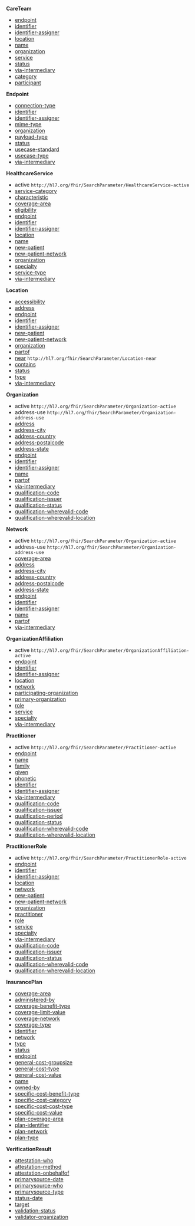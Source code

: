 
**CareTeam**

- [endpoint](SearchParameter-careteam-endpoint.html)
- [identifier](SearchParameter-careteam-identifier.html)
- [identifier-assigner](SearchParameter-careteam-identifier-assigner.html)
- [location](SearchParameter-careteam-location.html)
- [name](SearchParameter-careteam-name.html)
- [organization](SearchParameter-careteam-organization.html)
- [service](SearchParameter-careteam-service.html)
- [status](SearchParameter-careteam-status.html)
- [via-intermediary](SearchParameter-careteam-via-intermediary.html)
- [category](SearchParameter-careteam-category.html)
- [participant](SearchParameter-careteam-participant.html)

**Endpoint**

- [connection-type](SearchParameter-endpoint-connection-type.html)
- [identifier](SearchParameter-endpoint-identifier.html)
- [identifier-assigner](SearchParameter-endpoint-identifier-assigner.html)
- [mime-type](SearchParameter-endpoint-mime-type.html)
- [organization](SearchParameter-endpoint-organization.html)
- [payload-type](SearchParameter-endpoint-payload-type.html)
- [status](SearchParameter-endpoint-status.html)
- [usecase-standard](SearchParameter-endpoint-usecase-standard.html)
- [usecase-type](SearchParameter-endpoint-usecase-type.html)
- [via-intermediary](SearchParameter-endpoint-via-intermediary.html)

**HealthcareService**

- active `http://hl7.org/fhir/SearchParameter/HealthcareService-active`
- [service-category](SearchParameter-healthcareservice-service-category.html)
- [characteristic](SearchParameter-healthcareservice-characteristic.html)
- [coverage-area](SearchParameter-healthcareservice-coverage-area.html)
- [eligibility](SearchParameter-healthcareservice-eligibility.html)
- [endpoint](SearchParameter-healthcareservice-endpoint.html)
- [identifier](SearchParameter-healthcareservice-identifier.html)
- [identifier-assigner](SearchParameter-healthcareservice-identifier-assigner.html)
- [location](SearchParameter-healthcareservice-location.html)
- [name](SearchParameter-healthcareservice-name.html)
- [new-patient](SearchParameter-healthcareservice-new-patient.html)
- [new-patient-network](SearchParameter-healthcareservice-new-patient-network.html)
- [organization](SearchParameter-healthcareservice-organization.html)
- [specialty](SearchParameter-healthcareservice-specialty.html)
- [service-type](SearchParameter-healthcareservice-service-type.html)
- [via-intermediary](SearchParameter-healthcareservice-via-intermediary.html)

**Location**

- [accessibility](SearchParameter-location-accessibility.html)
- [address](SearchParameter-location-address.html)
- [endpoint](SearchParameter-location-endpoint.html)
- [identifier](SearchParameter-location-identifier.html)
- [identifier-assigner](SearchParameter-location-identifier-assigner.html)
- [new-patient](SearchParameter-location-new-patient.html)
- [new-patient-network](SearchParameter-location-new-patient-network.html)
- [organization](SearchParameter-location-organization.html)
- [partof](SearchParameter-location-partof.html)
- [near](http://hl7.org/fhir/location.html#positional) `http://hl7.org/fhir/SearchParameter/Location-near`
- [contains](SearchParameter-location-contains.html)
- [status](SearchParameter-location-status.html)
- [type](SearchParameter-location-type.html)
- [via-intermediary](SearchParameter-location-via-intermediary.html)

**Organization**

- active `http://hl7.org/fhir/SearchParameter/Organization-active`
- address-use `http://hl7.org/fhir/SearchParameter/Organization-address-use`
- [address](SearchParameter-organization-address.html)
- [address-city](SearchParameter-organization-address-city.html)
- [address-country](SearchParameter-organization-address-country.html)
- [address-postalcode](SearchParameter-organization-address-postalcode.html)
- [address-state](SearchParameter-organization-address-state.html)
- [endpoint](SearchParameter-organization-endpoint.html)
- [identifier](SearchParameter-organization-identifier.html)
- [identifier-assigner](SearchParameter-organization-identifier-assigner.html)
- [name](SearchParameter-organization-name.html)
- [partof](SearchParameter-organization-partof.html)
- [via-intermediary](SearchParameter-organization-via-intermediary.html)
- [qualification-code](SearchParameter-organization-qualification-code.html)
- [qualification-issuer](SearchParameter-organization-qualification-issuer.html)
- [qualification-status](SearchParameter-organization-qualification-status.html)
- [qualification-wherevalid-code](SearchParameter-organization-qualification-wherevalid-code.html)
- [qualification-wherevalid-location](SearchParameter-organization-qualification-wherevalid-location.html)

**Network**

- active `http://hl7.org/fhir/SearchParameter/Organization-active`
- address-use `http://hl7.org/fhir/SearchParameter/Organization-address-use`
- [coverage-area](SearchParameter-organization-coverage-area.html)
- [address](SearchParameter-organization-address.html)
- [address-city](SearchParameter-organization-address-city.html)
- [address-country](SearchParameter-organization-address-country.html)
- [address-postalcode](SearchParameter-organization-address-postalcode.html)
- [address-state](SearchParameter-organization-address-state.html)
- [endpoint](SearchParameter-organization-endpoint.html)
- [identifier](SearchParameter-organization-identifier.html)
- [identifier-assigner](SearchParameter-organization-identifier-assigner.html)
- [name](SearchParameter-organization-name.html)
- [partof](SearchParameter-organization-partof.html)
- [via-intermediary](SearchParameter-organization-via-intermediary.html)

**OrganizationAffiliation**

- active `http://hl7.org/fhir/SearchParameter/OrganizationAffiliation-active`
- [endpoint](SearchParameter-organizationaffiliation-endpoint.html)
- [identifier](SearchParameter-organizationaffiliation-identifier.html)
- [identifier-assigner](SearchParameter-organizationaffiliation-identifier-assigner.html)
- [location](SearchParameter-organizationaffiliation-location.html)
- [network](SearchParameter-organizationaffiliation-network.html)
- [participating-organization](SearchParameter-organizationaffiliation-participating-organization.html)
- [primary-organization](SearchParameter-organizationaffiliation-primary-organization.html)
- [role](SearchParameter-organizationaffiliation-role.html)
- [service](SearchParameter-organizationaffiliation-service.html)
- [specialty](SearchParameter-organizationaffiliation-specialty.html)
- [via-intermediary](SearchParameter-organizationaffiliation-via-intermediary.html)

**Practitioner**

- active `http://hl7.org/fhir/SearchParameter/Practitioner-active`
- [endpoint](SearchParameter-practitioner-endpoint.html)
- [name](SearchParameter-practitioner-name.html)
- [family](SearchParameter-practitioner-family-name.html)
- [given](SearchParameter-practitioner-given-name.html)
- [phonetic](SearchParameter-practitioner-phonetic.html)
- [identifier](SearchParameter-practitioner-identifier.html)
- [identifier-assigner](SearchParameter-practitioner-identifier-assigner.html)
- [via-intermediary](SearchParameter-practitioner-via-intermediary.html)
- [qualification-code](SearchParameter-practitioner-qualification-code.html)
- [qualification-issuer](SearchParameter-practitioner-qualification-issuer.html)
- [qualification-period](SearchParameter-practitioner-qualification-period.html)
- [qualification-status](SearchParameter-practitioner-qualification-status.html)
- [qualification-wherevalid-code](SearchParameter-practitioner-qualification-wherevalid-code.html)
- [qualification-wherevalid-location](SearchParameter-practitioner-qualification-wherevalid-location.html)

**PractitionerRole**

- active `http://hl7.org/fhir/SearchParameter/PractitionerRole-active`
- [endpoint](SearchParameter-practitionerrole-endpoint.html)
- [identifier](SearchParameter-practitionerrole-identifier.html)
- [identifier-assigner](SearchParameter-practitionerrole-identifier-assigner.html)
- [location](SearchParameter-practitionerrole-location.html)
- [network](SearchParameter-practitionerrole-network.html)
- [new-patient](SearchParameter-practitionerrole-new-patient.html)
- [new-patient-network](SearchParameter-practitionerrole-new-patient-network.html)
- [organization](SearchParameter-practitionerrole-organization.html)
- [practitioner](SearchParameter-practitionerrole-practitioner.html)
- [role](SearchParameter-practitionerrole-role.html)
- [service](SearchParameter-practitionerrole-service.html)
- [specialty](SearchParameter-practitionerrole-specialty.html)
- [via-intermediary](SearchParameter-practitionerrole-via-intermediary.html)
- [qualification-code](SearchParameter-practitionerrole-qualification-code.html)
- [qualification-issuer](SearchParameter-practitionerrole-qualification-issuer.html)
- [qualification-status](SearchParameter-practitionerrole-qualification-status.html)
- [qualification-wherevalid-code](SearchParameter-practitionerrole-qualification-wherevalid-code.html)
- [qualification-wherevalid-location](SearchParameter-practitionerrole-qualification-wherevalid-location.html)

**InsurancePlan**

- [coverage-area](SearchParameter-insuranceplan-coverage-area.html)
- [administered-by](SearchParameter-insuranceplan-administered-by.html)
- [coverage-benefit-type](SearchParameter-insuranceplan-coverage-benefit-type.html)
- [coverage-limit-value](SearchParameter-insuranceplan-coverage-limit-value.html)
- [coverage-network](SearchParameter-insuranceplan-coverage-network.html)
- [coverage-type](SearchParameter-insuranceplan-coverage-type.html)
- [identifier](SearchParameter-insuranceplan-identifier.html)
- [network](SearchParameter-insuranceplan-network.html)
- [type](SearchParameter-insuranceplan-type.html)
- [status](SearchParameter-insuranceplan-status.html)
- [endpoint](SearchParameter-insuranceplan-endpoint.html)
- [general-cost-groupsize](SearchParameter-insuranceplan-general-cost-groupsize.html)
- [general-cost-type](SearchParameter-insuranceplan-general-cost-type.html)
- [general-cost-value](SearchParameter-insuranceplan-general-cost-value.html)
- [name](SearchParameter-insuranceplan-name.html)
- [owned-by](SearchParameter-insuranceplan-owned-by.html)
- [specific-cost-benefit-type](SearchParameter-insuranceplan-specific-cost-benefit-type.html)
- [specific-cost-category](SearchParameter-insuranceplan-specific-cost-category.html)
- [specific-cost-cost-type](SearchParameter-insuranceplan-specific-cost-cost-type.html)
- [specific-cost-value](SearchParameter-insuranceplan-specific-cost-value.html)
- [plan-coverage-area](SearchParameter-insuranceplan-plan-coverage-area.html)
- [plan-identifier](SearchParameter-insuranceplan-plan-identifier.html)
- [plan-network](SearchParameter-insuranceplan-plan-network.html)
- [plan-type](SearchParameter-insuranceplan-plan-type.html)

**VerificationResult**

- [attestation-who](SearchParameter-verificationresult-attestation-who.html)
- [attestation-method](SearchParameter-verificationresult-attestation-method.html)
- [attestation-onbehalfof](SearchParameter-verificationresult-attestation-onbehalfof.html)
- [primarysource-date](SearchParameter-verificationresult-primarysource-date.html)
- [primarysource-who](SearchParameter-verificationresult-primarysource-who.html)
- [primarysource-type](SearchParameter-verificationresult-primarysource-type.html)
- [status-date](SearchParameter-verificationresult-status-date.html)
- [target](SearchParameter-verificationresult-target.html)
- [validation-status](SearchParameter-verificationresult-validation-status.html)
- [validator-organization](SearchParameter-verificationresult-validator-organization.html)
